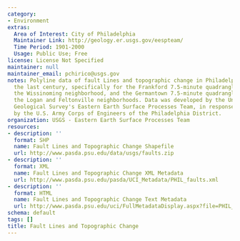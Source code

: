 ```yaml
---
category:
- Environment
extras:
  Area of Interest: City of Philadelphia
  Maintainer Link: http://geology.er.usgs.gov/eespteam/
  Time Period: 1901-2000
  Usage: Public Use; Free
license: License Not Specified
maintainer: null
maintainer_email: pchirico@usgs.gov
notes: Polyline data of fault Lines and topographic change in Philadelphia during
  the last century, specifically for the Frankford 7.5-minute quadrangle, which includes
  the Wissinoming neighborhood, and the Germantown 7.5-minute quadrangle, which includes
  the Logan and Feltonville neighborhoods. Data was developed by the United States
  Geological Survey's Eastern Earth Surface Processes Team, in response to a request
  by the U.S. Army Corps of Engineers of the Philadelphia District.
organization: USGS - Eastern Earth Surface Processes Team
resources:
- description: ''
  format: SHP
  name: Fault Lines and Topographic Change Shapefile
  url: http://www.pasda.psu.edu/data/usgs/faults.zip
- description: ''
  format: XML
  name: Fault Lines and Topographic Change XML Metadata
  url: http://www.pasda.psu.edu/pasda/UCI_Metadata/PHIL_faults.xml
- description: ''
  format: HTML
  name: Fault Lines and Topographic Change Text Metadata
  url: http://www.pasda.psu.edu/uci/FullMetadataDisplay.aspx?file=PHIL_faults.xml
schema: default
tags: []
title: Fault Lines and Topographic Change
---
```

